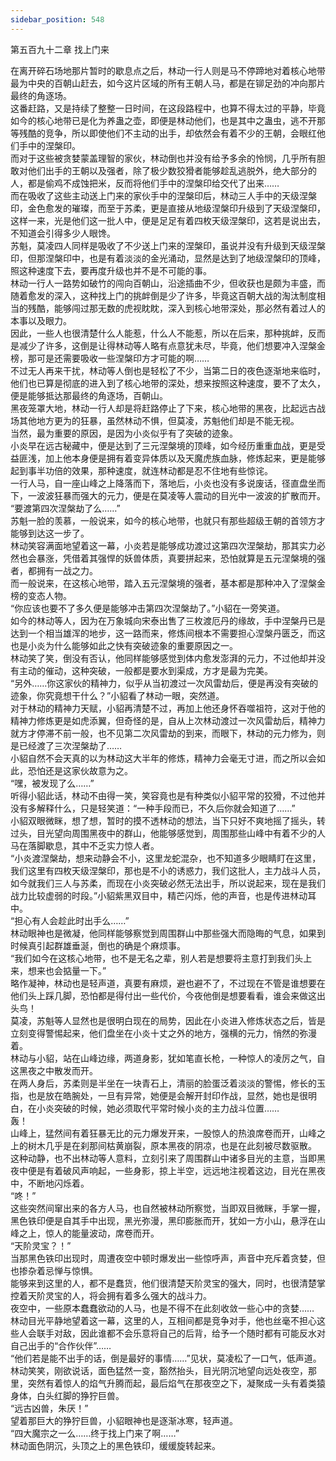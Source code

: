 ```yaml
---
sidebar_position: 548
---
```

 第五百九十二章 找上门来


在离开碎石场地那片暂时的歇息点之后，林动一行人则是马不停蹄地对着核心地带最为中央的百朝山赶去，如今这片区域的所有王朝人马，都是在铆足劲的冲向那片最终的角逐场。  
这番赶路，又是持续了整整一日时间，在这段路程中，也算不得太过的平静，毕竟如今的核心地带已是化为养蛊之壶，即便是林动他们，也是其中之蛊虫，逃不开那等残酷的竞争，所以即使他们不主动的出手，却依然会有着不少的王朝，会眼红他们手中的涅槃印。  
而对于这些被贪婪蒙盖理智的家伙，林动倒也并没有给予多余的怜悯，几乎所有胆敢对他们出手的王朝以及强者，除了极少数狡猾者能够趁乱逃脱外，绝大部分的人，都是偷鸡不成蚀把米，反而将他们手中的涅槃印给交代了出来……  
而在吸收了这些主动送上门来的家伙手中的涅槃印后，林动三人手中的天级涅槃印，金色愈发的璀璨，而至于苏柔，更是直接从地级涅槃印升级到了天级涅槃印，这样一来，光是他们这一批人中，便是足足有着四枚天级涅槃印，这若是说出去，不知道会引得多少人眼馋。  
苏魁，莫凌四人同样是吸收了不少送上门来的涅槃印，虽说并没有升级到天级涅槃印，但那涅槃印中，也是有着淡淡的金光涌动，显然是达到了地级涅槃印的顶峰，照这种速度下去，要再度升级也并不是不可能的事。  
林动一行人一路势如破竹的闯向百朝山，沿途插曲不少，但收获也是颇为丰盛，而随着愈发的深入，这种找上门的挑衅倒是少了许多，毕竟这百朝大战的淘汰制度相当的残酷，能够闯过那无数的虎视眈眈，深入到核心地带深处，那必然有着过人的本事以及眼力。  
因此，一些人也很清楚什么人能惹，什么人不能惹，所以在后来，那种挑衅，反而是减少了许多，这倒是让得林动等人略有点意犹未尽，毕竟，他们想要冲入涅槃金榜，那可是还需要吸收一些涅槃印方才可能的啊……  
不过无人再来干扰，林动等人倒也是轻松了不少，当第二日的夜色逐渐地来临时，他们也已算是彻底的进入到了核心地带的深处，想来按照这种速度，要不了太久，便是能够抵达那最终的角逐场，百朝山。  
黑夜笼罩大地，林动一行人却是将赶路停止了下来，核心地带的黑夜，比起远古战场其他地方更为的狂暴，虽然林动不惧，但莫凌，苏魁他们却是不能无视。  
当然，最为重要的原因，是因为小炎似乎有了突破的迹象。  
小炎早在远古秘藏中，便是达到了三元涅槃境的顶峰，如今经历重重血战，更是受益匪浅，加上他本身便是拥有着变异体质以及天魔虎族血脉，修炼起来，更是能够起到事半功倍的效果，那种速度，就连林动都是忍不住地有些惊诧。  
一行人马，自一座山峰之上降落而下，落地后，小炎也没有多说废话，径直盘坐而下，一波波狂暴而强大的元力，便是在莫凌等人震动的目光中一波波的扩散而开。  
“要渡第四次涅槃劫了么……”  
苏魁一脸的羡慕，一般说来，如今的核心地带，也就只有那些超级王朝的首领方才能够到达这一步了。  
林动笑容满面地望着这一幕，小炎若是能够成功渡过这第四次涅槃劫，那其实力必然也会暴涨，凭借着其强悍的妖兽体质，真要拼起来，恐怕就算是五元涅槃境的强者，都拥有一战之力。  
而一般说来，在这核心地带，踏入五元涅槃境的强者，基本都是那种冲入了涅槃金榜的变态人物。  
“你应该也要不了多久便是能够冲击第四次涅槃劫了。”小貂在一旁笑道。  
如今的林动等人，因为在万象城向宋泰出售了三枚渡厄丹的缘故，手中涅槃丹已是达到一个相当雄浑的地步，这一路而来，修炼间根本不需要担心涅槃丹匮乏，而这也是小炎为什么能够如此之快有突破迹象的重要原因之一。  
林动笑了笑，倒没有否认，他同样能够感觉到体内愈发澎湃的元力，不过他却并没有主动的催动，这种突破，一般都是要水到渠成，方才是最为完美。  
“另外……你这家伙的精神力，似乎从当初渡过一次风雷劫后，便是再没有突破的迹象，你究竟想干什么？”小貂看了林动一眼，突然道。  
对于林动的精神力天赋，小貂再清楚不过，再加上他还身怀吞噬祖符，这对于他的精神力修炼更是如虎添翼，但奇怪的是，自从上次林动渡过一次风雷劫后，精神力就方才停滞不前一般，也不见第二次风雷劫的到来，而眼下，林动的元力修为，则是已经渡了三次涅槃劫了……  
小貂自然不会天真的以为林动这大半年的修炼，精神力会毫无寸进，而之所以会如此，恐怕还是这家伙故意为之。  
“嘿，被发现了么……”  
听得小貂此话，林动不由得一笑，笑容竟也是有种类似小貂平常的狡猾，不过他并没有多解释什么，只是轻笑道：“一种手段而已，不久后你就会知道了……”  
小貂双眼微眯，想了想，暂时的摸不透林动的想法，当下只好不爽地摇了摇头，转过头，目光望向周围黑夜中的群山，他能够感觉到，周围那些山峰中有着不少的人马在落脚歇息，其中不乏实力惊人者。  
“小炎渡涅槃劫，想来动静会不小，这里龙蛇混杂，也不知道多少眼睛盯在这里，我们这里有四枚天级涅槃印，那也是不小的诱惑力，我们这批人，主力战斗人员，如今就我们三人与苏柔，而现在小炎突破必然无法出手，所以说起来，现在是我们战力比较虚弱的时段。”小貂紫黑双目中，精芒闪烁，他的声音，也是传进林动耳中。  
“担心有人会趁此时出手么……”  
林动眼神也是微凝，他同样能够察觉到周围群山中那些强大而隐晦的气息，如果到时候真引起群雄垂涎，倒也的确是个麻烦事。  
“我们如今在这核心地带，也不是无名之辈，别人若是想要将主意打到我们头上来，想来也会掂量一下。”  
略作凝神，林动也是轻声道，真要有麻烦，避也避不了，不过现在不管是谁想要在他们头上踩几脚，恐怕都是得付出一些代价，今夜他倒是想要看看，谁会来做这出头鸟！  
莫凌，苏魁等人显然也是很明白现在的局势，因此在小炎进入修炼状态之后，皆是立刻变得警惕起来，他们盘坐在小炎十丈之外的地方，强横的元力，悄然的弥漫着。  
林动与小貂，站在山峰边缘，两道身影，犹如笔直长枪，一种惊人的凌厉之气，自这黑夜之中散发而开。  
在两人身后，苏柔则是半坐在一块青石上，清丽的脸蛋泛着淡淡的警惕，修长的玉指，也是放在皓腕处，一旦有异常，她便是会解开封印作战，显然，她也是很明白，在小炎突破的时候，她必须取代平常时候小炎的主力战斗位置……  
轰！  
山峰上，猛然间有着狂暴无比的元力爆发开来，一股惊人的热浪席卷而开，山峰之上的树木几乎是在刹那间枯黄崩裂，原本黑夜的阴凉，也是在此刻被尽数驱散。  
这种动静，也不出林动等人意料，立刻引来了周围群山中诸多目光的主意，当即黑夜中便是有着破风声响起，一些身影，掠上半空，远远地注视着这边，目光在黑夜中，不断地闪烁着。  
“咚！”  
这些突然间窜出来的各方人马，也自然被林动所察觉，当即双目微眯，手掌一握，黑色铁印便是自其手中出现，黑光弥漫，黑印膨胀而开，犹如一方小山，悬浮在山峰之上，惊人的能量波动，席卷而开。  
“天阶灵宝？！”  
当那黑色铁印出现时，周遭夜空中顿时爆发出一些惊呼声，声音中充斥着贪婪，但也掺杂着忌惮与惊惧。  
能够来到这里的人，都不是蠢货，他们很清楚天阶灵宝的强大，同时，也很清楚掌控着天阶灵宝的人，将会拥有着多么强大的战斗力。  
夜空中，一些原本蠢蠢欲动的人马，也是不得不在此刻收敛一些心中的贪婪……  
林动目光平静地望着这一幕，这里的人，互相间都是竞争对手，他也丝毫不担心这些人会联手对敌，因此谁都不会乐意将自己的后背，给予一个随时都有可能反水对自己出手的“合作伙伴”……  
“他们若是能不出手的话，倒是最好的事情……”见状，莫凌松了一口气，低声道。  
林动笑笑，刚欲说话，面色猛然一变，豁然抬头，目光阴沉地望向远处夜空，那里，突然有着惊人的焰气升腾而起，最后焰气在那夜空之下，凝聚成一头有着类猿身体，白头红脚的狰狞巨兽。  
“远古凶兽，朱厌！”  
望着那巨大的狰狞巨兽，小貂眼神也是逐渐冰寒，轻声道。  
“四大魔宗之一么……终于找上门来了啊……”  
林动面色阴沉，头顶之上的黑色铁印，缓缓旋转起来。  
  
  
